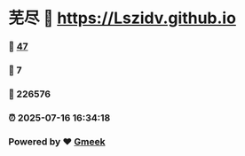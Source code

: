 # 芜尽 :link: https://Lszidv.github.io 
### :page_facing_up: [47](https://Lszidv.github.io/tag.html) 
### :speech_balloon: 7 
### :hibiscus: 226576 
### :alarm_clock: 2025-07-16 16:34:18 
### Powered by :heart: [Gmeek](https://github.com/Meekdai/Gmeek)
